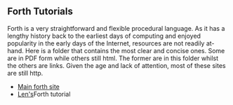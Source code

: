 ## Forth Tutorials

Forth is a very straightforward and flexible procedural language. As it has a lengthy history back to the earliest days of computing and enjoyed popularity in the early days of the Internet, resources are not readily at-hand. Here is a folder that contains the most clear and concise ones. Some are in PDF form while others still html. The former are in this folder whilst the others are links. Given the age and lack of attention, most of these sites are still http. 

* [Main forth site](http://www.forth.org)
* [Len's](http://www.forth.org/svfig/Len/Tutorils.htm)Forth tutorial